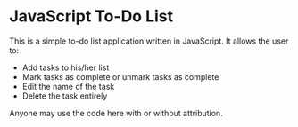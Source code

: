 # JavaScript To-Do List #

This is a simple to-do list application written in JavaScript. It allows the user to:

- Add tasks to his/her list
- Mark tasks as complete or unmark tasks as complete
- Edit the name of the task
- Delete the task entirely

Anyone may use the code here with or without attribution.